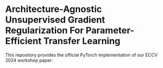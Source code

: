 # Architecture-Agnostic Unsupervised Gradient Regularization For Parameter-Efficient Transfer Learning

This repository provides the official PyTorch implementation of our ECCV 2024 workshop paper:   
